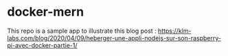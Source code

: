 # docker-mern
This repo is a sample app to illustrate this blog post : https://klm-labs.com/blog/2020/04/09/heberger-une-appli-nodejs-sur-son-raspberry-pi-avec-docker-partie-1/
